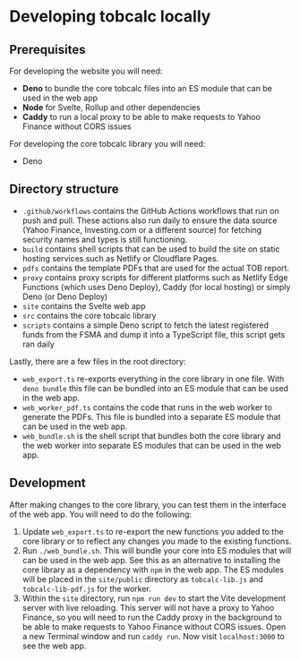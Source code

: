 # Developing tobcalc locally

## Prerequisites
For developing the website you will need:
- **Deno** to bundle the core tobcalc files into an ES module that can be used in the web app
- **Node** for Svelte, Rollup and other dependencies
- **Caddy** to run a local proxy to be able to make requests to Yahoo Finance without CORS issues

For developing the core tobcalc library you will need:
- Deno

## Directory structure

- `.github/workflows` contains the GitHub Actions workflows that run on push and pull. These actions also run daily to ensure the data source (Yahoo Finance, Investing.com or a different source) for fetching security names and types is still functioning.
- `build` contains shell scripts that can be used to build the site on static hosting services such as Netlify or Cloudflare Pages.
- `pdfs` contains the template PDFs that are used for the actual TOB report.
- `proxy` contains proxy scripts for different platforms such as Netlify Edge Functions (which uses Deno Deploy), Caddy (for local hosting) or simply Deno (or Deno Deploy)
- `site` contains the Svelte web app
- `src` contains the core tobcalc library
- `scripts` contains a simple Deno script to fetch the latest registered funds from the FSMA and dump it into a TypeScript file, this script gets ran daily

Lastly, there are a few files in the root directory:
- `web_export.ts` re-exports everything in the core library in one file. With `deno bundle` this file can be bundled into an ES module that can be used in the web app.
- `web_worker_pdf.ts` contains the code that runs in the web worker to generate the PDFs. This file is bundled into a separate ES module that can be used in the web app.
- `web_bundle.sh` is the shell script that bundles both the core library and the web worker into separate ES modules that can be used in the web app.

## Development

After making changes to the core library, you can test them in the interface of the web app. You will need to do the following:
1. Update `web_export.ts` to re-export the new functions you added to the core library or to reflect any changes you made to the existing functions.
2. Run `./web_bundle.sh`. This will bundle your core into ES modules that will can be used in the web app. See this as an alternative to installing the core library as a dependency with `npm` in the web app. The ES modules will be placed in the `site/public` directory as `tobcalc-lib.js` and `tobcalc-lib-pdf.js` for the worker.
3. Within the `site` directory, run `npm run dev` to start the Vite development server with live reloading. This server will not have a proxy to Yahoo Finance, so you will need to run the Caddy proxy in the background to be able to make requests to Yahoo Finance without CORS issues. Open a new Terminal window and run `caddy run`. Now visit `localhost:3000` to see the web app.